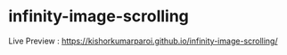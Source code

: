# infinity-image-scrolling
Live Preview : https://kishorkumarparoi.github.io/infinity-image-scrolling/
